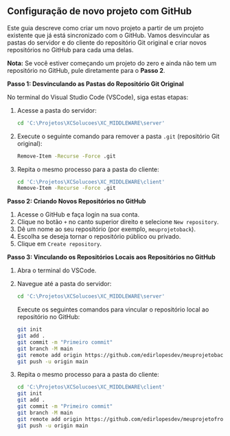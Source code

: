 ## Configuração de novo projeto com GitHub

Este guia descreve como criar um novo projeto a partir de um projeto existente que já está sincronizado com o GitHub. Vamos desvincular as pastas do servidor e do cliente do repositório Git original e criar novos repositórios no GitHub para cada uma delas.

**Nota:** Se você estiver começando um projeto do zero e ainda não tem um repositório no GitHub, pule diretamente para o **Passo 2**.

**Passo 1: Desvinculando as Pastas do Repositório Git Original**

No terminal do Visual Studio Code (VSCode), siga estas etapas:

1. Acesse a pasta do servidor:
    ```bash
    cd 'C:\Projetos\XCSolucoes\XC_MIDDLEWARE\server'
    ```
2. Execute o seguinte comando para remover a pasta `.git` (repositório Git original):
    ```bash
    Remove-Item -Recurse -Force .git
    ```

3. Repita o mesmo processo para a pasta do cliente:
    ```bash
    cd 'C:\Projetos\XCSolucoes\XC_MIDDLEWARE\client'
    Remove-Item -Recurse -Force .git
    ```

**Passo 2: Criando Novos Repositórios no GitHub**

1. Acesse o GitHub e faça login na sua conta.
2. Clique no botão `+` no canto superior direito e selecione `New repository`.
3. Dê um nome ao seu repositório (por exemplo, `meuprojetoback`).
4. Escolha se deseja tornar o repositório público ou privado.
5. Clique em `Create repository`.

**Passo 3: Vinculando os Repositórios Locais aos Repositórios no GitHub**

1. Abra o terminal do VSCode.
2. Navegue até a pasta do servidor:
    ```bash
    cd 'C:\Projetos\XCSolucoes\XC_MIDDLEWARE\server'
    ```
    Execute os seguintes comandos para vincular o repositório local ao repositório no GitHub:
    ```bash
    git init
    git add .
    git commit -m "Primeiro commit"
    git branch -M main
    git remote add origin https://github.com/edirlopesdev/meuprojetoback.git
    git push -u origin main
    ```

3. Repita o mesmo processo para a pasta do cliente:
    ```bash
    cd 'C:\Projetos\XCSolucoes\XC_MIDDLEWARE\client'
    git init
    git add .
    git commit -m "Primeiro commit"
    git branch -M main
    git remote add origin https://github.com/edirlopesdev/meuprojetofront.git
    git push -u origin main
    ```
